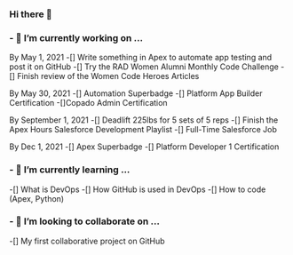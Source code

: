 ### Hi there 👋

### - 🔭 I’m currently working on ...

By May 1, 2021
-[] Write something in Apex to automate app testing and post it on GitHub
-[] Try the RAD Women Alumni Monthly Code Challenge
-[] Finish review of the Women Code Heroes Articles

By May 30, 2021
-[] Automation Superbadge
-[] Platform App Builder Certification 
-[]Copado Admin Certification 

By September 1, 2021
-[] Deadlift 225lbs for 5 sets of 5 reps
-[] Finish the Apex Hours Salesforce Development Playlist
-[] Full-Time Salesforce Job


By Dec 1, 2021
-[] Apex Superbadge 
-[] Platform Developer 1 Certification 


### - 🌱 I’m currently learning ...

-[] What is DevOps 
-[] How GitHub is used in DevOps
-[] How to code (Apex, Python)

### - 👯 I’m looking to collaborate on ...

-[] My first collaborative project on GitHub



